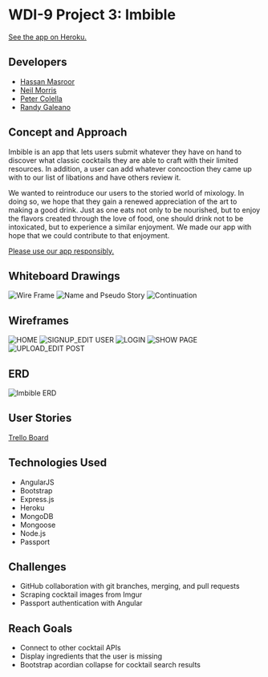 # WDI-9 Project 3: Imbible

[See the app on Heroku.](https://imbible3.herokuapp.com/)

## Developers

* [Hassan Masroor](https://github.com/FHappy)
* [Neil Morris](https://github.com/Savvyscript)
* [Peter Colella](https://github.com/petercolella)
* [Randy Galeano](https://github.com/randyagaleano)

## Concept and Approach

Imbible is an app that lets users submit whatever they have on hand to discover what classic cocktails they are able to craft with their limited resources. In addition, a user can add whatever concoction they came up with to our list of libations and have others review it.

We wanted to reintroduce our users to the storied world of mixology. In doing so, we hope that they gain a renewed appreciation of the art to making a good drink. Just as one eats not only to be nourished, but to enjoy the flavors created through the love of food, one should drink not to be intoxicated, but to experience a similar enjoyment. We made our app with hope that we could contribute to that enjoyment.

[Please use our app responsibly.](https://www.cdc.gov/alcohol/)

## Whiteboard Drawings

![Wire Frame](/mockup/Wire-Frame.jpg)
![Name and Pseudo Story](/mockup/Name-and-pseudo-story.jpg)
![Continuation](/mockup/Continuation.jpg)

## Wireframes

![HOME](/mockup/HOME.png)
![SIGNUP_EDIT USER](/mockup/SIGNUP_EDIT-USER.png)
![LOGIN](/mockup/LOGIN.png)
![SHOW PAGE](/mockup/SHOW-PAGE.png)
![UPLOAD_EDIT POST](/mockup/UPLOAD_EDIT-POST.png)

## ERD

![Imbible ERD](/ERD/Imbible-ERD2.png)

## User Stories

[Trello Board](https://trello.com/b/SB2a1Q4g/imbible-app)

## Technologies Used

* AngularJS
* Bootstrap
* Express.js
* Heroku
* MongoDB
* Mongoose
* Node.js
* Passport

## Challenges

* GitHub collaboration with git branches, merging, and pull requests
* Scraping cocktail images from Imgur
* Passport authentication with Angular

## Reach Goals

* Connect to other cocktail APIs
* Display ingredients that the user is missing
* Bootstrap acordian collapse for cocktail search results